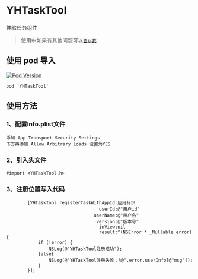 # YHTaskTool

体验任务组件


> 使用中如果有其他问题可以[`告诉我`](https://github.com/CCSH/YHTaskTool/issues/new)

## 使用 pod 导入
[![Pod Version](http://img.shields.io/cocoapods/v/YHTaskTool.svg?style=flat)](https://github.com/CCSH/YHTaskTool/releases)

```
pod 'YHTaskTool'
```

## 使用方法

### 1、配置Info.plist文件

```
添加 App Transport Security Settings
下方再添加 Allow Arbitrary Loads 设置为YES
```

### 2、引入头文件

```
#import <YHTaskTool.h>
```

### 3、注册位置写入代码

```
        [YHTaskTool registerTaskWithAppId:应用标识
                                   userId:@"用户id"
                                 userName:@"用户名"
                                  version:@"版本号"
                                   inView:nil
                                   result:^(NSError * _Nullable error) {
            if (!error) {
                NSLog(@"YHTaskTool注册成功");
            }else{
                NSLog(@"YHTaskTool注册失败：%@",error.userInfo[@"msg"]);
            }
        }];
```
